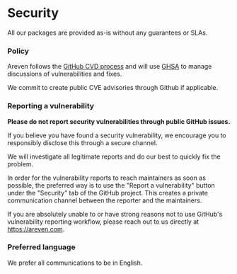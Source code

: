 # Security

All our packages are provided as-is without any guarantees or SLAs.


### Policy

Areven follows the
[GitHub CVD process](https://github.blog/2022-02-09-coordinated-vulnerability-disclosure-cvd-open-source-projects/)
and will use
[GHSA](https://docs.github.com/code-security/security-advisories/about-github-security-advisories)
to manage discussions of vulnerabilities and fixes.

We commit to create public CVE advisories through Github if applicable.


### Reporting a vulnerability

**Please do not report security vulnerabilities through public GitHub issues.**

If you believe you have found a security vulnerability, we encourage you to responsibly
disclose this through a secure channel.

We will investigate all legitimate reports and do our best to quickly fix the problem.

In order for the vulnerability reports to reach maintainers as soon as possible, the preferred
way is to use the "Report a vulnerability" button under the "Security" tab of the GitHub project.
This creates a private communication channel between the reporter and the maintainers.

If you are absolutely unable to or have strong reasons not to use GitHub's vulnerability
reporting workflow, please reach out to us directly at https://areven.com.


### Preferred language

We prefer all communications to be in English.

